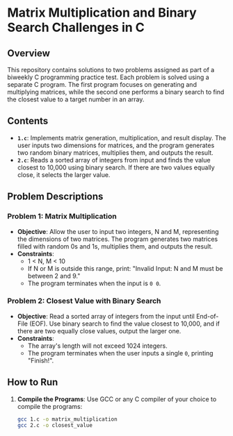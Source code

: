 # Matrix Multiplication and Binary Search Challenges in C

## Overview
This repository contains solutions to two problems assigned as part of a biweekly C programming practice test. Each problem is solved using a separate C program. The first program focuses on generating and multiplying matrices, while the second one performs a binary search to find the closest value to a target number in an array.

## Contents
- **`1.c`**: Implements matrix generation, multiplication, and result display. The user inputs two dimensions for matrices, and the program generates two random binary matrices, multiplies them, and outputs the result.
- **`2.c`**: Reads a sorted array of integers from input and finds the value closest to 10,000 using binary search. If there are two values equally close, it selects the larger value.

## Problem Descriptions

### Problem 1: Matrix Multiplication
- **Objective**: Allow the user to input two integers, N and M, representing the dimensions of two matrices. The program generates two matrices filled with random 0s and 1s, multiplies them, and outputs the result.
- **Constraints**:
  - 1 < N, M < 10
  - If N or M is outside this range, print: "Invalid Input: N and M must be between 2 and 9."
  - The program terminates when the input is `0 0`.
  
### Problem 2: Closest Value with Binary Search
- **Objective**: Read a sorted array of integers from the input until End-of-File (EOF). Use binary search to find the value closest to 10,000, and if there are two equally close values, output the larger one.
- **Constraints**:
  - The array's length will not exceed 1024 integers.
  - The program terminates when the user inputs a single `0`, printing "Finish!".
  
## How to Run

1. **Compile the Programs**:
   Use GCC or any C compiler of your choice to compile the programs:
   ```sh
   gcc 1.c -o matrix_multiplication
   gcc 2.c -o closest_value
